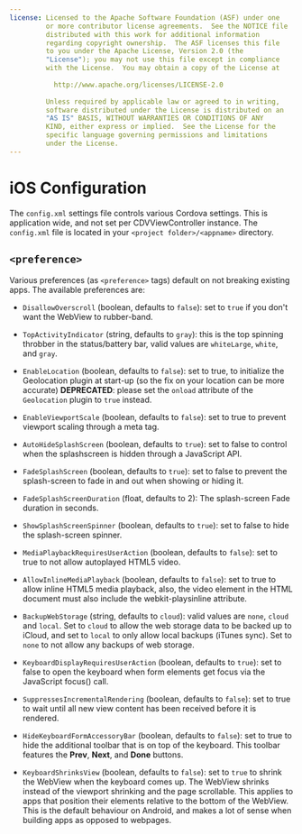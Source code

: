 ```yaml
---
license: Licensed to the Apache Software Foundation (ASF) under one
         or more contributor license agreements.  See the NOTICE file
         distributed with this work for additional information
         regarding copyright ownership.  The ASF licenses this file
         to you under the Apache License, Version 2.0 (the
         "License"); you may not use this file except in compliance
         with the License.  You may obtain a copy of the License at
         
           http://www.apache.org/licenses/LICENSE-2.0
         
         Unless required by applicable law or agreed to in writing,
         software distributed under the License is distributed on an
         "AS IS" BASIS, WITHOUT WARRANTIES OR CONDITIONS OF ANY
         KIND, either express or implied.  See the License for the
         specific language governing permissions and limitations
         under the License.
---
```


# iOS Configuration

The `config.xml` settings file controls various Cordova settings.
This is application wide, and not set per CDVViewController instance.
The `config.xml` file is located in your `<project folder>/<appname>`
directory.

## `<preference>`

Various preferences (as `<preference>` tags) default on not breaking
existing apps. The available preferences are:

* `DisallowOverscroll` (boolean, defaults to `false`): set to `true` if
  you don't want the WebView to rubber-band.

* `TopActivityIndicator` (string, defaults to `gray`): this is the top
  spinning throbber in the status/battery bar, valid values are
  `whiteLarge`, `white`, and `gray`.

* `EnableLocation` (boolean, defaults to `false`): set to true, to
  initialize the Geolocation plugin at start-up (so the fix on your
  location can be more accurate) **DEPRECATED**: please set the
  `onload` attribute of the `Geolocation` plugin to `true`
  instead.

* `EnableViewportScale` (boolean, defaults to `false`): set to true to
  prevent viewport scaling through a meta tag.

* `AutoHideSplashScreen` (boolean, defaults to `true`): set to false to
  control when the splashscreen is hidden through a JavaScript API.

* `FadeSplashScreen` (boolean, defaults to `true`): set to false to
  prevent the splash-screen to fade in and out when showing or hiding
  it.

* `FadeSplashScreenDuration` (float, defaults to 2): The splash-screen
  Fade duration in seconds.

* `ShowSplashScreenSpinner` (boolean, defaults to `true`): set to false
  to hide the splash-screen spinner.

* `MediaPlaybackRequiresUserAction` (boolean, defaults to `false`): set
  to true to not allow autoplayed HTML5 video.

* `AllowInlineMediaPlayback` (boolean, defaults to `false`): set to
  true to allow inline HTML5 media playback, also, the video element
  in the HTML document must also include the webkit-playsinline
  attribute.

* `BackupWebStorage` (string, defaults to `cloud`): valid values are
  `none`, `cloud` and `local`. Set to `cloud` to allow the web
  storage data to be backed up to iCloud, and set to `local` to only
  allow local backups (iTunes sync). Set to `none` to not allow any
  backups of web storage.

* `KeyboardDisplayRequiresUserAction` (boolean, defaults to `true`):
  set to false to open the keyboard when form elements get focus via
  the JavaScript focus() call.

* `SuppressesIncrementalRendering` (boolean, defaults to `false`): set
  to true to wait until all new view content has been received
  before it is rendered.

* `HideKeyboardFormAccessoryBar` (boolean, defaults to `false`): set to
  true to hide the additional toolbar that is on top of the
  keyboard. This toolbar features the __Prev__, __Next__, and __Done__
  buttons.

* `KeyboardShrinksView` (boolean, defaults to `false`): set to `true` to
  shrink the WebView when the keyboard comes up. The WebView shrinks
  instead of the viewport shrinking and the page scrollable. This
  applies to apps that position their elements relative to the bottom
  of the WebView. This is the default behaviour on Android, and makes
  a lot of sense when building apps as opposed to webpages.
